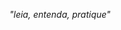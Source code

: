 *"leia, entenda, pratique"*

<!--
**evocadoo/evocadoo** is a ✨ _special_ ✨ repository because its `README.md` (this file) appears on your GitHub profile.

Here are some ideas to get you started:

a ambição de um real programador esta em sua necessidade de criar
